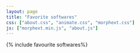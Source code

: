```yaml
---
layout: page
title: "Favorite softwares"
css: ["about.css", "animate.css", "morphext.css"]
js: ["morphext.min.js", "about.js"]
---
```

{% include favourite softwares%}

